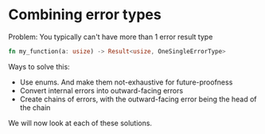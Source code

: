 # Combining error types

Problem: You typically can't have more than 1 error result type

```rust
fn my_function(a: usize) -> Result<usize, OneSingleErrorType>
```

Ways to solve this:
* Use enums. And make them not-exhaustive for future-proofness
* Convert internal errors into outward-facing errors
* Create chains of errors, with the outward-facing error being the head of the chain

We will now look at each of these solutions.
